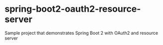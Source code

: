 # spring-boot2-oauth2-resource-server
Sample project that demonstrates Spring Boot 2 with OAuth2 and resource server
